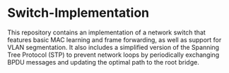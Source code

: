 # Switch-Implementation
This repository contains an implementation of a network switch that features basic MAC learning and frame forwarding, as well as support for VLAN segmentation. It also includes a simplified version of the Spanning Tree Protocol (STP) to prevent network loops by periodically exchanging BPDU messages and updating the optimal path to the root bridge. 

